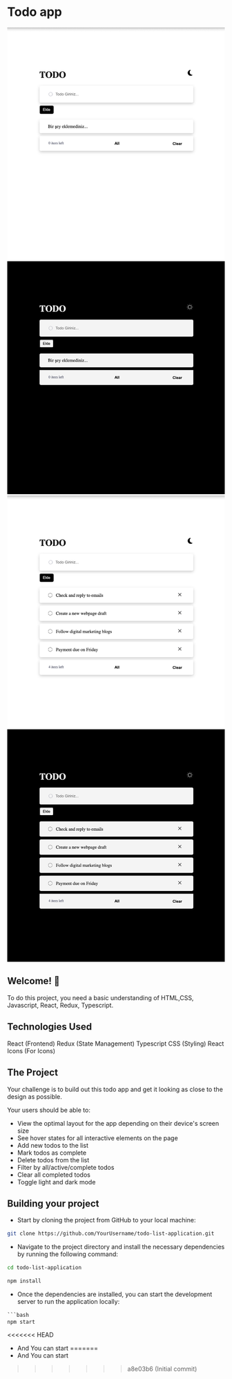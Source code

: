 # Todo app

![Design preview for the Todo app coding challenge](./src/assets/todo-app-sun.png)
![Design preview for the Todo app coding challenge](./src/assets/todo-app-night.png)
![Design preview for the Todo app coding challenge](./src/assets/todo-app-sun-todo.png)
![Design preview for the Todo app coding challenge](./src/assets/todo-app-night-todo.png)



## Welcome! 👋

To do this project, you need a basic understanding of HTML,CSS, Javascript, React, Redux, Typescript.

## Technologies Used

React (Frontend)
Redux (State Management)
Typescript
CSS (Styling)
React Icons (For Icons)

## The Project

Your challenge is to build out this todo app and get it looking as close to the design as possible.

Your users should be able to:

- View the optimal layout for the app depending on their device's screen size
- See hover states for all interactive elements on the page
- Add new todos to the list
- Mark todos as complete
- Delete todos from the list
- Filter by all/active/complete todos
- Clear all completed todos
- Toggle light and dark mode


## Building your project

- Start by cloning the project from GitHub to your local machine:
```bash
git clone https://github.com/YourUsername/todo-list-application.git
```
- Navigate to the project directory and install the necessary dependencies by running the following command:
```bash
cd todo-list-application
```
```bash
npm install
```
- Once the dependencies are installed, you can start the development server to run the application locally:
```
```bash
npm start
```

<<<<<<< HEAD
- And You can start
=======
- And You can start
>>>>>>> a8e03b6 (Initial commit)
